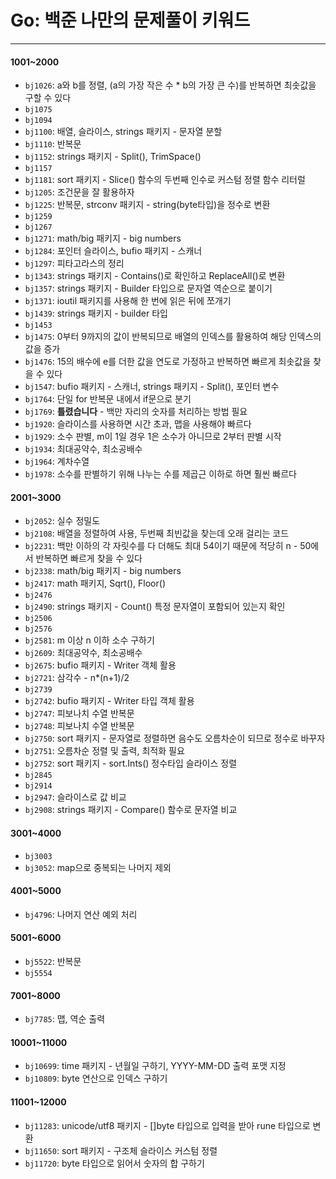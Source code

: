 # Go: 백준 나만의 문제풀이 키워드
---

#### 1001~2000
- ``bj1026``: a와 b를 정렬, (a의 가장 작은 수 * b의 가장 큰 수)를 반복하면 최솟값을 구할 수 있다
- ``bj1075``
- ``bj1094``
- ``bj1100``: 배열, 슬라이스, strings 패키지 - 문자열 분할
- ``bj1110``: 반복문
- ``bj1152``: strings 패키지 - Split(), TrimSpace()
- ``bj1157``
- ``bj1181``: sort 패키지 - Slice() 함수의 두번째 인수로 커스텀 정렬 함수 리터럴
- ``bj1205``: 조건문을 잘 활용하자
- ``bj1225``: 반복문, strconv 패키지 - string(byte타입)을 정수로 변환
- ``bj1259``
- ``bj1267``
- ``bj1271``: math/big 패키지 - big numbers
- ``bj1284``: 포인터 슬라이스, bufio 패키지 - 스캐너
- ``bj1297``: 피타고라스의 정리
- ``bj1343``: strings 패키지 - Contains()로 확인하고 ReplaceAll()로 변환
- ``bj1357``: strings 패키지 - Builder 타입으로 문자열 역순으로 붙이기
- ``bj1371``: ioutil 패키지를 사용해 한 번에 읽은 뒤에 쪼개기
- ``bj1439``: strings 패키지 - builder 타입
- ``bj1453``
- ``bj1475``: 0부터 9까지의 값이 반복되므로 배열의 인덱스를 활용하여 해당 인덱스의 값을 증가
- ``bj1476``: 15의 배수에 e를 더한 값을 연도로 가정하고 반복하면 빠르게 최솟값을 찾을 수 있다
- ``bj1547``: bufio 패키지 - 스캐너, strings 패키지 - Split(), 포인터 변수
- ``bj1764``: 단일 for 반복문 내에서 if문으로 분기
- ``bj1769``: **틀렸습니다** - 백만 자리의 숫자를 처리하는 방법 필요
- ``bj1920``: 슬라이스를 사용하면 시간 초과, 맵을 사용해야 빠르다
- ``bj1929``: 소수 판별, m이 1일 경우 1은 소수가 아니므로 2부터 판별 시작
- ``bj1934``: 최대공약수, 최소공배수
- ``bj1964``: 계차수열
- ``bj1978``: 소수를 판별하기 위해 나누는 수를 제곱근 이하로 하면 훨씬 빠르다

#### 2001~3000
- ``bj2052``: 실수 정밀도
- ``bj2108``: 배열을 정렬하여 사용, 두번째 최빈값을 찾는데 오래 걸리는 코드
- ``bj2231``: 백만 이하의 각 자릿수를 다 더해도 최대 54이기 때문에 적당히 n - 50에서 반복하면 빠르게 찾을 수 있다
- ``bj2338``: math/big 패키지 - big numbers
- ``bj2417``: math 패키지, Sqrt(), Floor()
- ``bj2476``
- ``bj2490``: strings 패키지 - Count() 특정 문자열이 포함되어 있는지 확인
- ``bj2506``
- ``bj2576``
- ``bj2581``: m 이상 n 이하 소수 구하기
- ``bj2609``: 최대공약수, 최소공배수
- ``bj2675``: bufio 패키지 - Writer 객체 활용
- ``bj2721``: 삼각수 - n*(n+1)/2
- ``bj2739``
- ``bj2742``: bufio 패키지 - Writer 타입 객체 활용
- ``bj2747``: 피보나치 수열 반복문
- ``bj2748``: 피보나치 수열 반복문
- ``bj2750``: sort 패키지 - 문자열로 정렬하면 음수도 오름차순이 되므로 정수로 바꾸자
- ``bj2751``: 오름차순 정렬 및 출력, 최적화 필요
- ``bj2752``: sort 패키지 - sort.Ints() 정수타입 슬라이스 정렬
- ``bj2845`` 
- ``bj2914``
- ``bj2947``: 슬라이스로 값 비교
- ``bj2908``: strings 패키지 - Compare() 함수로 문자열 비교

#### 3001~4000
- ``bj3003``
- ``bj3052``: map으로 중복되는 나머지 제외

#### 4001~5000
- ``bj4796``: 나머지 연산 예외 처리

#### 5001~6000
- ``bj5522``: 반복문
- ``bj5554``

#### 7001~8000
- ``bj7785``: 맵, 역순 출력

#### 10001~11000
- ``bj10699``: time 패키지 - 년월일 구하기, YYYY-MM-DD 출력 포맷 지정
- ``bj10809``: byte 연산으로 인덱스 구하기

#### 11001~12000
- ``bj11283``: unicode/utf8 패키지 - []byte 타입으로 입력을 받아 rune 타입으로 변환
- ``bj11650``: sort 패키지 - 구조체 슬라이스 커스텀 정렬
- ``bj11720``: byte 타입으로 읽어서 숫자의 합 구하기